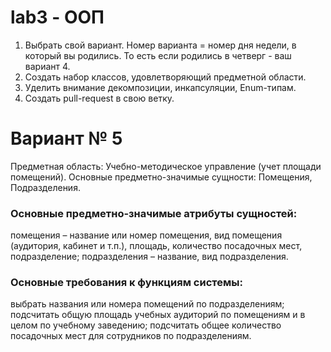 # lab3 - ООП

1. Выбрать свой вариант. Номер варианта = номер дня недели, в который вы родились. То есть если родились в четверг - ваш вариант 4.
2. Создать набор классов, удовлетворяющий предметной области.
3. Уделить внимание декомпозиции, инкапсуляции,  Enum-типам.
4. Создать pull-request в свою ветку.


# Вариант № 5

Предметная область: Учебно-методическое управление (учет площади помещений).
Основные предметно-значимые сущности: Помещения, Подразделения.

### Основные предметно-значимые атрибуты сущностей:

помещения – название или номер помещения, вид помещения (аудитория, кабинет и т.п.), площадь, количество посадочных мест, подразделение;
подразделения – название, вид подразделения.

### Основные требования к функциям системы:

выбрать названия или номера помещений по подразделениям;
подсчитать общую площадь учебных аудиторий по помещениям и в целом по учебному заведению;
подсчитать общее количество посадочных мест для сотрудников по подразделениям.